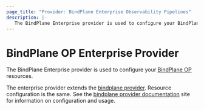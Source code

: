 ```yaml
---
page_title: "Provider: BindPlane Enterprise Observability Pipelines"
description: |-
   The BindPlane Enterprise provider is used to configure your BindPlane OP Enterprise resources
---
```


# BindPlane OP Enterprise Provider

The BindPlane Enterprise provider is used to configure your [BindPlane OP](https://observiq.com/solutions/bindplane-op/) resources.

The enterprise provider extends the [bindplane provider](https://registry.terraform.io/providers/observIQ/bindplane/latest/docs). Resource configuration is the same. See the [bindplane provider documentation](https://registry.terraform.io/providers/observIQ/bindplane/latest/docs) site for information on configuration and usage.
